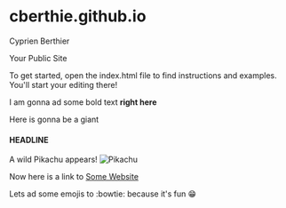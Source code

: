 cberthie.github.io
=====================

Cyprien Berthier 

Your Public Site

To get started, open the index.html file to find instructions and examples. You'll start your editing there!


I am gonna ad some bold text **right here**

Here is gonna be a giant 

#### HEADLINE

A wild Pikachu appears!
![Pikachu](http://img1.wikia.nocookie.net/__cb20120603213351/sonicpokemon/images/7/77/Pikachu.png)

Now here is a link to [Some Website](http://somewebsite.com.ip4.bz/)

Lets ad some emojis to :bowtie: because it's fun :grin:


